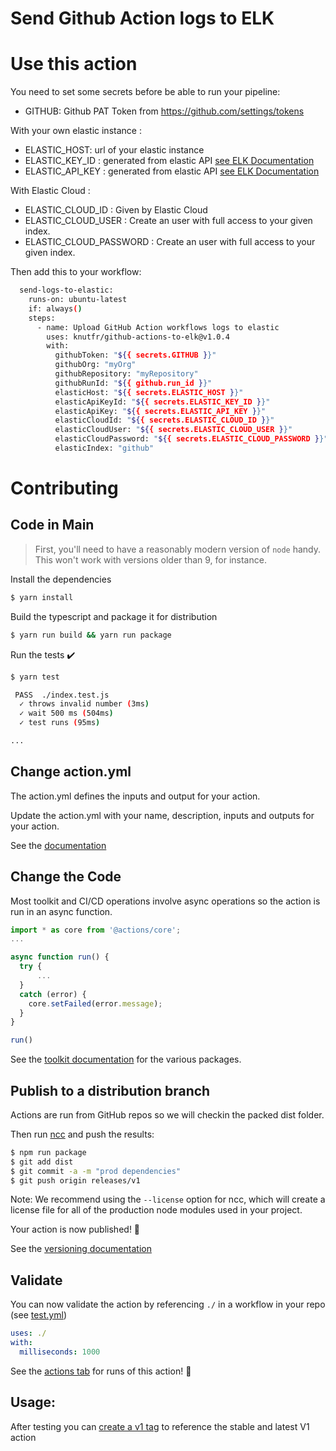 
# Send Github Action logs to ELK  


# Use this action

You need to set some secrets before be able to run your pipeline:  

- GITHUB: Github PAT Token from https://github.com/settings/tokens

With your own elastic instance : 

- ELASTIC_HOST: url of your elastic instance 
- ELASTIC_KEY_ID : generated from elastic API [see ELK Documentation](https://www.elastic.co/guide/en/elasticsearch/reference/current/security-api-create-api-key.html)
- ELASTIC_API_KEY : generated from elastic API [see ELK Documentation](https://www.elastic.co/guide/en/elasticsearch/reference/current/security-api-create-api-key.html)

With Elastic Cloud : 

- ELASTIC_CLOUD_ID : Given by Elastic Cloud
- ELASTIC_CLOUD_USER : Create an user with full access to your given index.
- ELASTIC_CLOUD_PASSWORD : Create an user with full access to your given index.


Then add this to your workflow: 

```bash
  send-logs-to-elastic:
    runs-on: ubuntu-latest
    if: always()
    steps:
      - name: Upload GitHub Action workflows logs to elastic
        uses: knutfr/github-actions-to-elk@v1.0.4
        with:
          githubToken: "${{ secrets.GITHUB }}"
          githubOrg: "myOrg"
          githubRepository: "myRepository"
          githubRunId: "${{ github.run_id }}"
          elasticHost: "${{ secrets.ELASTIC_HOST }}"
          elasticApiKeyId: "${{ secrets.ELASTIC_KEY_ID }}"
          elasticApiKey: "${{ secrets.ELASTIC_API_KEY }}"
          elasticCloudId: "${{ secrets.ELASTIC_CLOUD_ID }}"
          elasticCloudUser: "${{ secrets.ELASTIC_CLOUD_USER }}"
          elasticCloudPassword: "${{ secrets.ELASTIC_CLOUD_PASSWORD }}"
          elasticIndex: "github"

```


# Contributing

## Code in Main

> First, you'll need to have a reasonably modern version of `node` handy. This won't work with versions older than 9, for instance.

Install the dependencies  
```bash
$ yarn install
```

Build the typescript and package it for distribution
```bash
$ yarn run build && yarn run package
```

Run the tests :heavy_check_mark:  
```bash
$ yarn test

 PASS  ./index.test.js
  ✓ throws invalid number (3ms)
  ✓ wait 500 ms (504ms)
  ✓ test runs (95ms)

...
```

## Change action.yml

The action.yml defines the inputs and output for your action.

Update the action.yml with your name, description, inputs and outputs for your action.

See the [documentation](https://help.github.com/en/articles/metadata-syntax-for-github-actions)

## Change the Code

Most toolkit and CI/CD operations involve async operations so the action is run in an async function.

```javascript
import * as core from '@actions/core';
...

async function run() {
  try { 
      ...
  } 
  catch (error) {
    core.setFailed(error.message);
  }
}

run()
```

See the [toolkit documentation](https://github.com/actions/toolkit/blob/master/README.md#packages) for the various packages.

## Publish to a distribution branch

Actions are run from GitHub repos so we will checkin the packed dist folder. 

Then run [ncc](https://github.com/zeit/ncc) and push the results:
```bash
$ npm run package
$ git add dist
$ git commit -a -m "prod dependencies"
$ git push origin releases/v1
```

Note: We recommend using the `--license` option for ncc, which will create a license file for all of the production node modules used in your project.

Your action is now published! :rocket: 

See the [versioning documentation](https://github.com/actions/toolkit/blob/master/docs/action-versioning.md)

## Validate

You can now validate the action by referencing `./` in a workflow in your repo (see [test.yml](.github/workflows/test.yml))

```yaml
uses: ./
with:
  milliseconds: 1000
```

See the [actions tab](https://github.com/actions/typescript-action/actions) for runs of this action! :rocket:

## Usage:

After testing you can [create a v1 tag](https://github.com/actions/toolkit/blob/master/docs/action-versioning.md) to reference the stable and latest V1 action
